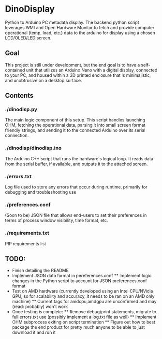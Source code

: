 # DinoDisplay
Python to Arduino PC metadata display. The backend python script leverages WMI and Open Hardware Monitor to fetch and provide computer operational (temp, load, etc.) data to the arduino for display using a chosen LCD/OLED/LED screen. 

## Goal
This project is still under development, but the end goal is to have a self-contained unit that utilizes an Arduino Nano with a digital display, connected to your PC, and housed within a 3D printed enclosure that is minimalistic, and unobtrusive on a desktop surface.

## Contents

### ./dinodisp.py
The main logic component of this setup. This script handles launching OHM, fetching the operational data, parsing it into small screen format friendly strings, and sending it to the connected Arduino over its serial connection.

### ./dinodisp/dinodisp.ino
The Arduino C++ script that runs the hardware's logical loop. It reads data from the serial buffer, if available, and outputs it to the attached screen.

### ./errors.txt
Log file used to store any errors that occur during runtime, primarily for debugging and troubleshooting use

### ./preferences.conf
(Soon to be) JSON file that allows end-users to set their preferences in terms of process window visibility, time format, etc.

### ./requirements.txt
PIP requirements list

## TODO:
* Finish detailing the README
* Implement JSON data format in pereferences.conf
** Implement logic changes in the Python script to account for JSON preferences.conf format
* Test on AMD hardware (currently developed using an Intel CPU/NVidia GPU, so for scalability and accuracy, it needs to be ran on an AMD only machine)
** Current tags for amdcpu,amdgpu are unconfirmed and may (read: probably) won't work
* Once testing is complete:
** Remove debug/print statements, migrate to full errors.txt use (possibly implement a log.txt file as well)
** Implement OHM subprocess exiting on script termination
** Figure out how to best package the end product for pretty much anyone to be able to just download it and run it
